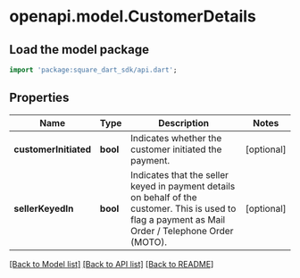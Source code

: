 # openapi.model.CustomerDetails

## Load the model package
```dart
import 'package:square_dart_sdk/api.dart';
```

## Properties
Name | Type | Description | Notes
------------ | ------------- | ------------- | -------------
**customerInitiated** | **bool** | Indicates whether the customer initiated the payment. | [optional] 
**sellerKeyedIn** | **bool** | Indicates that the seller keyed in payment details on behalf of the customer. This is used to flag a payment as Mail Order / Telephone Order (MOTO). | [optional] 

[[Back to Model list]](../README.md#documentation-for-models) [[Back to API list]](../README.md#documentation-for-api-endpoints) [[Back to README]](../README.md)


